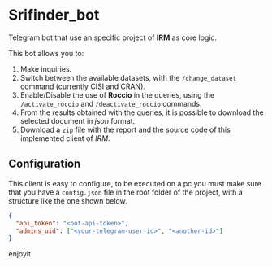 # Srifinder_bot

Telegram bot that use an specific project of **IRM** as core logic.

This bot allows you to:

1. Make inquiries.
2. Switch between the available datasets, with the `/change_dataset` command (currently CISI and CRAN).
3. Enable/Disable the use of **Roccio** in the queries, using the `/activate_roccio` and `/deactivate_roccio` commands.
4. From the results obtained with the queries, it is possible to download the selected document in _json_ format.
5. Download a `zip` file with the report and the source code of this implemented client of _IRM_.

## Configuration

This client is easy to configure, to be executed on a pc you must make sure that you have a `config.json` file in the root folder of the project, with a structure like the one shown below.

```json
{
  "api_token": "<bot-api-token>",
  "admins_uid": ["<your-telegram-user-id>", "<another-id>"]
}
```

enjoyit.
